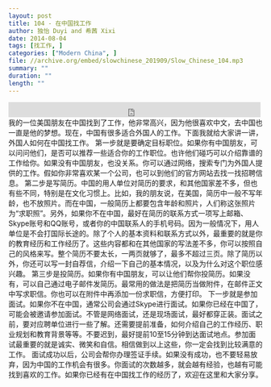 ```yaml
---
layout: post
title: 104 - 在中国找工作
author: 独怡 Duyi and 希茜 Xixi
date: 2014-08-04
tags: [找工作, ]
categories: ["Modern China", ]
file: //archive.org/embed/slowchinese_201909/Slow_Chinese_104.mp3
summary: ""
duration: ""
length: ""
---
```


<iframe src="https://archive.org/embed/slowchinese_201909/Slow_Chinese_104.mp3" width="500" height="30" frameborder="0" webkitallowfullscreen="true" mozallowfullscreen="true" allowfullscreen></iframe>
我的一位美国朋友在中国找到了工作，他非常高兴，因为他很喜欢中文，去中国也一直是他的梦想。现在，中国有很多适合外国人的工作。下面我就给大家讲一讲，外国人如何在中国找工作。
第一步就是要确定目标职位。如果你有中国朋友，可以问问他们，是否可以推荐一些适合你的工作职位。也许他们碰巧可以介绍靠谱的工作给你。如果没有中国朋友，也没关系。你可以通过网络，搜索专门为外国人提供的工作。假如你非常喜欢某一个公司，也可以到他们的官方网站去找一找招聘信息。
第二步是写简历。中国的用人单位对简历的要求，和其他国家差不多，但也有些不同，特别是在文化习惯上。比如，我的朋友说，在美国，简历中一般不写年龄，也不放照片。而在中国，一般简历上都要包含年龄和照片，人们称这张照片为“求职照”。另外，如果你不在中国，最好在简历的联系方式一项写上邮箱、Skype账号和QQ账号，或者你的中国联系人的手机号码。因为一般情况下，用人单位是不会打国际长途的。除了个人的基本资料和联系方式以外，最重要的就是你的教育经历和工作经历了。这些内容都和在其他国家的写法差不多，你可以按照自己的风格来写。整个简历不要太长，一两页就够了，最多不超过三页。除了简历以外，你还可以写一封自荐信，介绍一下自己的基本情况，以及为什么对这个职位感兴趣。
第三步是投简历。如果你有中国朋友，可以让他们帮你投简历。如果没有，可以自己通过电子邮件发简历。最常用的做法是把简历当做附件，在邮件正文中写求职信。你也可以在附件中再添加一份求职信，方便打印。
下一步就是参加面试。如果你不在中国，通常公司会通过Skype进行面试。如果你已经在中国了，可能会被邀请参加面试。不管是网络面试，还是现场面试，最好都穿正装。面试之前，要对应聘单位进行一些了解。还需要提前准备，如何介绍自己的工作经历、职业规划和教育背景等等。不要迟到，最好提前10至15分钟到达面试地点。参加面试最重要的就是诚实、微笑和自信。相信做到以上这些，你一定会找到比较满意的工作。
面试成功以后，公司会帮你办理签证手续。如果没有成功，也不要轻易放弃，因为中国的工作机会有很多。你面试的次数越多，就会越有经验，也越有可能找到喜欢的工作。如果你已经有在中国找工作的经历了，欢迎在这里和大家分享。

